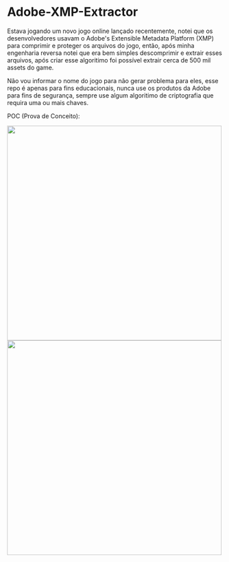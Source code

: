 # Adobe-XMP-Extractor

Estava jogando um novo jogo online lançado recentemente, notei que os desenvolvedores usavam o Adobe's Extensible Metadata Platform (XMP)
para comprimir e proteger os arquivos do jogo, então, após minha engenharia reversa notei que era bem simples descomprimir e extrair esses arquivos,
após criar esse algoritimo foi possível extrair cerca de 500 mil assets do game.

Não vou informar o nome do jogo para não gerar problema para eles, esse repo é apenas para fins educacionais,
nunca use os produtos da Adobe para fins de segurança, sempre use algum algoritimo de criptografia que requira uma ou mais
chaves.

POC (Prova de Conceito):

<img src="https://i.imgur.com/tHdNTHs.png" width="500"/>
<img src="https://i.imgur.com/zqv1wiz.png" width="500"/>
